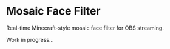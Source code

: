 # Mosaic Face Filter

Real-time Minecraft-style mosaic face filter for OBS streaming.

Work in progress...

